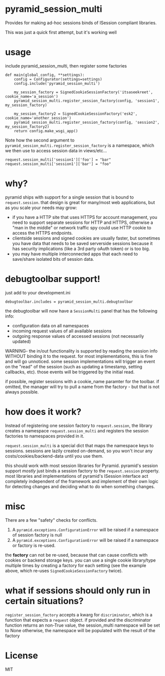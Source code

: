# pyramid_session_multi

Provides for making ad-hoc sessions binds of ISession compliant libraries.

This was just a quick first attempt, but it's working well

# usage

include pyramid_session_multi, then register some factories

    def main(global_config, **settings):
        config = Configurator(settings=settings)
        config.include('pyramid_session_multi')

        my_session_factory = SignedCookieSessionFactory('itsaseekreet', cookie_name='a_session')
        pyramid_session_multi.register_session_factory(config, 'session1', my_session_factory)

        my_session_factory2 = SignedCookieSessionFactory('esk2', cookie_name='another_session')
        pyramid_session_multi.register_session_factory(config, 'session2', my_session_factory2)
        return config.make_wsgi_app()

Note how the second argument to `pyramid_session_multi.register_session_factory` is a namespace, which we then use to access session data in views/etc...

    request.session_multi['session1']['foo'] = "bar"
    request.session_multi['session1']['bar'] = "foo"

# why?

pyramid ships with support for a single session that is bound to `request.session`. that design is great for many/most web applications, but as you scale your needs may grow:

* if you have a HTTP site that uses HTTPS for account management, you need to support separate sessions for HTTP and HTTPS, otherwise a "man in the middle" or network traffic spy could use HTTP cookie to access the HTTPS endpoints.
* clientside sessions and signed cookies are usually faster, but sometimes you have data that needs to be saved serverside sessions because it has security implications (like a 3rd party oAuth token) or is too big.
* you may have multiple interconnected apps that each need to save/share isolated bits of session data.


# debugtoolbar support!

just add to your development.ini

	debugtoolbar.includes = pyramid_session_multi.debugtoolbar

the debugtoolbar will now have a `SessionMulti` panel that has the following info:

* configuration data on all namespaces
* incoming request values of all available sessions
* outgoing response values of accessed sessions (not necessarily updated)

WARNING- the in/out functionality is supported by reading the session info WITHOUT binding it to the request.  for most implementations, this is fine and will go unnoticed.  some session implementations will trigger an event on the "read" of the session (such as updating a timestamp, setting callbacks, etc).  those events will be triggered by the initial read.

if possible, register sessions with a cookie_name paramter for the toolbar. if omitted, the manager will try to pull a name from the factory - but that is not always possible.


# how does it work?

Instead of registering one session factory to `request.session`, the library creates a namespace `request.session_multi` and registers the session factories to namespaces provided in it.

`request.session_multi` is a special dict that maps the namespace keys to sessions.  sessions are lazily created on-demand, so you won't incur any costs/cookies/backend-data until you use them.

this should work with most session libraries for Pyramid. pyramid's session support *mostly* just binds a session factory to the `request.session` property.  most libraries and implementations of pyramid's ISession interface act completely independent of the framework and implement of their own logic for detecting changes and deciding what to do when something changes.

# misc

There are a few "safety" checks for conflicts.

1. A `pyramid.exceptions.ConfigurationError` will be raised if a namespace of session factory is null
2. A `pyramid.exceptions.ConfigurationError` will be raised if a namespace or factory is re-used. 

the **factory** can not be re-used, because that can cause conflicts with cookies or backend storage keys.
you can use a single cookie library/type multiple times by creating a factory for each setting (see the example above, which re-uses `SignedCookieSessionFactory` twice).

# what if sessions should only run in certain situations?

`register_session_factory` accepts a kwarg for `discriminator`, which is a function that expects a `request` object.
if provided and the discriminator function returns an non-True value, the session_multi namespace will be set to None
otherwise, the namespace will be populated with the result of the factory

License
=======

MIT

